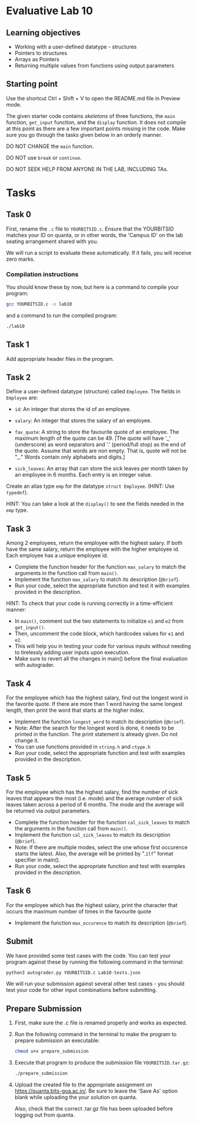 # Evaluative Lab 10

## Learning objectives

* Working with a user-defined datatype - structures
* Pointers to structures
* Arrays as Pointers
* Returning multiple values from functions using output parameters

## Starting point

Use the shortcut Ctrl + Shift + V to open the README.md file in Preview mode.

The given starter code contains *skeletons* of three functions, the `main` function, `get_input` function, and the `display` function. It does not compile at this point as there are a few important points missing in the code. Make sure you go through the tasks given below in an orderly manner.

DO NOT CHANGE the `main` function.

DO NOT use `break` or `continue`.

DO NOT SEEK HELP FROM ANYONE IN THE LAB, INCLUDING TAs.

# Tasks

## Task 0

First, rename the `.c` file to `YOURBITSID.c`.
Ensure that the YOURBITSID matches your ID on quanta, or in other words, the 'Campus ID' on the lab seating arrangement shared with you.

We will run a script to evaluate these automatically. If it fails, you will receive zero marks.

### Compilation instructions

You should know these by now, but here is a command to compile your program:

```sh
gcc YOURBITSID.c -o lab10
```

and a command to run the compiled program:

```sh
./lab10
```

## Task 1

Add appropriate header files in the program.

## Task 2
Define a user-defined datatype (structure) called `Employee`. The fields in `Employee` are:

* `id`: An integer that stores the id of an employee.
* `salary`: An integer that stores the salary of an employee.
* `fav_quote`: A string to store the favourite quote of an employee. The maximum length of the quote can be 49. [The quote will have '\_' (underscore) as word separators and '.' (period/full stop) as the end of the quote. Assume that words are non empty. That is, quote will not be "\_." Words contain only alphabets and digits.]

* `sick_leaves`: An array that can store the sick leaves per month taken by an employee in 6 months. Each entry is an integer value.

Create an alias type `emp` for the datatype `struct Employee`. (HINT: Use `typedef`).

HINT: You can take a look at the `display()` to see the fields needed in the `emp` type.

## Task 3

Among 2 employees, return the employee with the highest salary. If both have the same salary, return the employee with the higher employee id. Each employee has a unique employee id.

* Complete the function header for the function `max_salary` to match the arguments in the function call from `main()`.
* Implement the function `max_salary` to match its description (`@brief`).
* Run your code, select the appropriate function and test it with examples provided in the description.

HINT: To check that your code is running correctly in a time-efficient manner:
* In `main()`, comment out the two statements to initialize `e1` and `e2` from `get_input()`.
* Then, uncomment the code block, which hardcodes values for `e1` and `e2`. 
* This will help you in testing your code for various inputs without needing to tirelessly adding user inputs upon execution.
* Make sure to revert all the changes in main() before the final evaluation with autograder.

## Task 4

For the employee which has the highest salary, find out the longest word in the favorite quote. If there are more than 1 word having the same longest length, then print the word that starts at the higher index.

* Implement the function `longest_word` to match its description (`@brief`).
* Note: After the search for the longest word is done, it needs to be printed in the function. The print statement is already given. Do not change it.
* You can use functions provided in `string.h` and `ctype.h`
* Run your code, select the appropriate function and test with examples provided in the description.

## Task 5

For the employee which has the highest salary, find the number of sick leaves that appears the most (i.e. mode) and the average number of sick leaves taken across a period of 6 months. The mode and the average will be returned via output parameters.
 
* Complete the function header for the function `cal_sick_leaves` to match the arguments in the function call from `main()`.
* Implement the function `cal_sick_leaves` to match its description (`@brief`).
* Note: If there are multiple modes, select the one whose first occurence starts the latest. Also, the average will be printed by ".`1lf`" format specifier in main().
* Run your code, select the appropriate function and test with examples provided in the description.

## Task 6

For the employee which has the highest salary, print the character that occurs the maximum number of times in the favourite quote
 
* Implement the function `max_occurence` to match its description (`@brief`).

## Submit

We have provided some test cases with the code.
You can test your program against these by running the following command in the terminal:

```python
python3 autograder.py YOURBITSID.c Lab10-tests.json
```

We will run your submission against several other test cases - you should test your code for other input combinations before submitting.

## Prepare Submission

1. First, make sure the .c file is renamed properly and works as expected.
2. Run the following command in the terminal to make the program to prepare submission an executable:

   ```sh
   chmod u+x prepare_submission
   ```

3. Execute that program to produce the submission file `YOURBITSID.tar.gz`:

   ```sh
   ./prepare_submission
   ```

4. Upload the created file to the appropriate assignment on <https://quanta.bits-goa.ac.in/>.
   Be sure to leave the 'Save As' option blank while uploading the your solution on quanta.

   Also, check that the correct .tar.gz file has been uploaded before logging out from quanta.